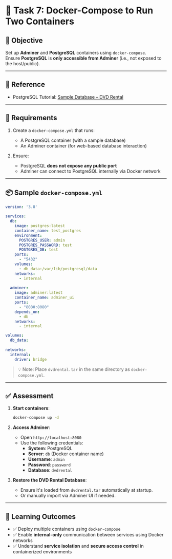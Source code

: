 
# 🚀 Task 7: Docker-Compose to Run Two Containers

## 🧩 Objective

Set up **Adminer** and **PostgreSQL** containers using `docker-compose`.  
Ensure **PostgreSQL** is **only accessible from Adminer** (i.e., not exposed to the host/public).

---

## 📖 Reference

- PostgreSQL Tutorial: [Sample Database – DVD Rental](https://www.postgresqltutorial.com/postgresql-getting-started/postgresql-sample-database/)

---

## 📝 Requirements

1. Create a `docker-compose.yml` that runs:
   - A PostgreSQL container (with a sample database)
   - An Adminer container (for web-based database interaction)

2. Ensure:
   - PostgreSQL **does not expose any public port**
   - Adminer can connect to PostgreSQL internally via Docker network

---

## 📦 Sample `docker-compose.yml`

```yaml
version: '3.8'

services:
  db:
    image: postgres:latest
    container_name: test_postgres
    environment:
      POSTGRES_USER: admin
      POSTGRES_PASSWORD: test
      POSTGRES_DB: test
    ports:
      - "5432"
    volumes:
      - db_data:/var/lib/postgresql/data
    networks:
      - internal
  
  adminer:
    image: adminer:latest
    container_name: adminer_ui
    ports:
      - "8080:8080"
    depends_on:
      - db
    networks:
      - internal

volumes:
  db_data:
  
networks:
  internal:
    driver: bridge
```

> 💡 Note: Place `dvdrental.tar` in the same directory as `docker-compose.yml`.

---

## ✅ Assessment

1. **Start containers**:
   ```bash
   docker-compose up -d
   ```

2. **Access Adminer**:
   - Open `http://localhost:8080`
   - Use the following credentials:
     - **System**: PostgreSQL
     - **Server**: `db` (Docker container name)
     - **Username**: `admin`
     - **Password**: `password`
     - **Database**: `dvdrental`

3. **Restore the DVD Rental Database**:
   - Ensure it's loaded from `dvdrental.tar` automatically at startup.
   - Or manually import via Adminer UI if needed.

---

## 🎯 Learning Outcomes

- ✅ Deploy multiple containers using `docker-compose`
- ✅ Enable **internal-only** communication between services using Docker networks
- ✅ Understand **service isolation** and **secure access control** in containerized environments
